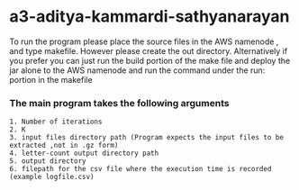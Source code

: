 ﻿# a3-aditya-kammardi-sathyanarayan
To run the program please place the source files in the AWS namenode , and type makefile. However please create the out directory.
Alternatively if you prefer you can just run the build portion of the make file and deploy the jar alone to the AWS namenode and run the 
command under the run: portion in the makefile
### The main program takes the following arguments 
    1. Number of iterations
    2. K
    3. input files directory path (Program expects the input files to be extracted ,not in .gz form)
    4. letter-count output directory path
    5. output directory
    6. filepath for the csv file where the execution time is recorded (example logfile.csv)
    
